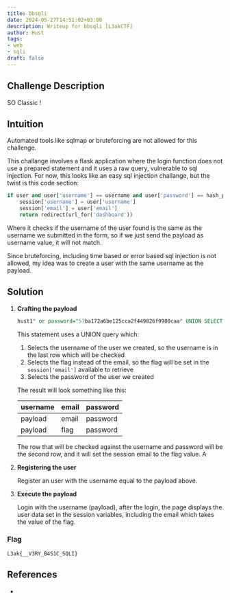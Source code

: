 ```yaml
---
title: bbsqli
date: 2024-05-27T14:51:02+03:00
description: Writeup for bbsqli [L3akCTF]
author: Hust
tags:
- web
- sqli
draft: false
---
```


## Challenge Description

SO Classic !

## Intuition

Automated tools like sqlmap or bruteforcing are not allowed for this challenge. 

This challange involves a flask application where the login function does not use a prepared statement and it uses a raw query, vulnerable to sql injection.
For now, this looks like an easy sql injection challange, but the twist is this code section:

```python
if user and user['username'] == username and user['password'] == hash_password(password):
    session['username'] = user['username']
    session['email'] = user['email']
    return redirect(url_for('dashboard'))
```
Where it checks if the username of the user found is the same as the username we submitted in the form, so if we just send the payload as username value, it will not match.

Since bruteforcing, including time based or error based sql injection is not allowed, my idea was to create a user with the same username as the payload. 

## Solution

1. **Crafting the payload**

    ```sql
    hust1" or password="57ba172a6be125cca2f449826f9980caa" UNION SELECT (select username from users where password="57ba172a6be125cca2f449826f9980ca") as username, flag, '57ba172a6be125cca2f449826f9980ca' FROM flags WHERE id=1--
    ```
    
    This statement uses a UNION query which:
    1. Selects the username of the user we created, so the username is in the last row which will be checked
    2. Selects the flag instead of the email, so the flag will be set in the `session['email']` available to retrieve
    3. Selects the password of the user we created
    
    The result will look something like this:
    
    | username     | email | password |
    |--------------|-------|----------|
    | payload      | email | password |
    | payload      | flag  | password |
    
    The row that will be checked against the username and password will be the second row, and it will set the session email to the flag value. A

2. **Registering the user**

    Register an user with the username equal to the payload above. 

3. **Execute the payload**

    Login with the username (payload), after the login, the page displays the user data set in the session variables, including the email which takes the value of the flag.

### Flag

`L3ak{__V3RY_B4S1C_SQLI}`

## References

-
